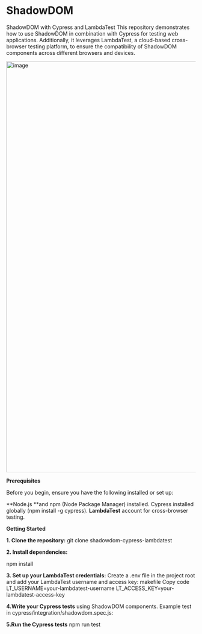 # ShadowDOM
ShadowDOM with Cypress and LambdaTest
This repository demonstrates how to use ShadowDOM in combination with Cypress for testing web applications. 
Additionally, it leverages LambdaTest, a cloud-based cross-browser testing platform,  to ensure the compatibility of ShadowDOM components across different browsers and devices.


<img width="1090" alt="image" src="https://github.com/cypress1980/ShadowDOM/assets/76464201/09776de8-0863-4367-a996-872dd7be079a">



**Prerequisites**

Before you begin, ensure you have the following installed or set up:

**Node.js **and npm (Node Package Manager) installed.
Cypress installed globally (npm install -g cypress).
**LambdaTest** account for cross-browser testing.


**Getting Started**

**1. Clone the repository:**
git clone <repository-url>
shadowdom-cypress-lambdatest

**2. Install dependencies:**

npm install

**3. Set up your LambdaTest credentials:**
Create a .env file in the project root and add your LambdaTest username and access key:
makefile
Copy code
LT_USERNAME=your-lambdatest-username
LT_ACCESS_KEY=your-lambdatest-access-key

**4.Write your Cypress tests** using ShadowDOM components. Example test in cypress/integration/shadowdom.spec.js:

**5.Run the Cypress tests**
npm run test


